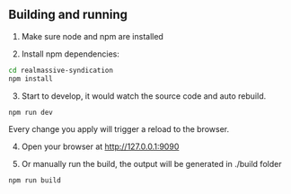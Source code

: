 ## Building and running

1. Make sure node and npm are installed

2. Install npm dependencies:
  ```bash
  cd realmassive-syndication
  npm install
  ```

3. Start to develop, it would watch the source code and auto rebuild.
  ```bash
  npm run dev
  ```
  Every change you apply will trigger a reload to the browser.

4. Open your browser at http://127.0.0.1:9090

5. Or manually run the build, the output will be generated in ./build folder
  ```bash
  npm run build
  ```
